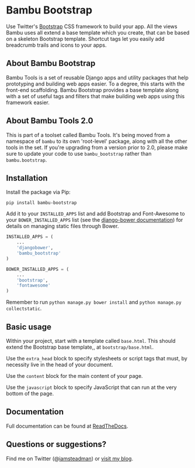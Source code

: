 # Bambu Bootstrap

Use Twitter's [Bootstrap](http://twitter.github.com/bootstrap/) CSS framework to build your app. All the views Bambu uses all extend a base template which you create, that can be based on a skeleton Bootstrap template. Shortcut tags let you easily add breadcrumb trails and icons to your apps.

## About Bambu Bootstrap

Bambu Tools is a set of reusable Django apps and utility packages that help prototyping and building web apps
easier. To a degree, this starts with the front-end scaffolding. Bambu Bootstrap provides a base template along
with a set of useful tags and filters that make building web apps using this framework easier.

## About Bambu Tools 2.0

This is part of a toolset called Bambu Tools. It's being moved from a namespace of `bambu` to its own
'root-level' package, along with all the other tools in the set. If you're upgrading from a version prior
to 2.0, please make sure to update your code to use `bambu_bootstrap` rather than `bambu.bootstrap`.

## Installation

Install the package via Pip:

```
pip install bambu-bootstrap
```

Add it to your `INSTALLED_APPS` list and add Bootstrap and Font-Awesome to your `BOWER_INSTALLED_APPS`
list (see the [django-bower documentation](http://django-bower.readthedocs.org/en/latest/)) for details on
managing static files through Bower.

```python
INSTALLED_APPS = (
    ...
    'djangobower',
    'bambu_bootstrap'
)

BOWER_INSTALLED_APPS = (
    ...
    'bootstrap',
    'fontawesome'
)
```

Remember to run `python manage.py bower install` and `python manage.py collectstatic`.

## Basic usage

Within your project, start with a template called `base.html`. This should extend the Bootstrap base template,,
at `bootstrap/base.html`.

Use the `extra_head` block to specify stylesheets or script tags that must, by necessity live in the head of
your document.

Use the `content` block for the main content of your page.

Use the `javascript` block to specify JavaScript that can run at the very bottom of the page.

## Documentation

Full documentation can be found at [ReadTheDocs](http://bambu-bootstrap.readthedocs.org/).

## Questions or suggestions?

Find me on Twitter (@[iamsteadman](https://twitter.com/iamsteadman))
or [visit my blog](http://steadman.io/).